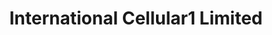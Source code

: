 ---
title: "International Cellular1 Limited"
url: /toronto/international-cellular1-limited/
shop: Handy
---